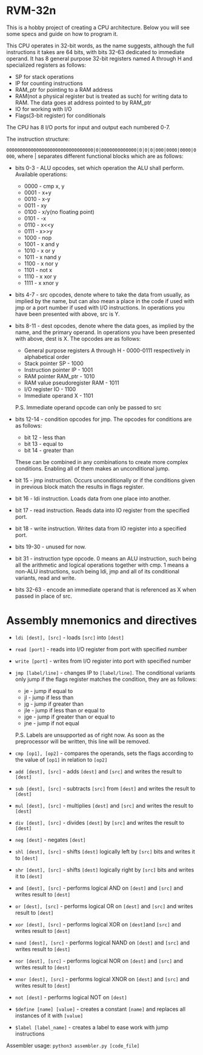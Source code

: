 # RVM-32n

This is a hobby project of creating a CPU architecture. Below you will see some specs and guide on how to program it.

This CPU operates in 32-bit words, as the name suggests, although the full instructions it takes are 64 bits, with bits 32-63 dedicated to immediate operand. It has 8 general purpose 32-bit registers named A through H and specialized registers as follows:
- SP for stack operations
- IP for counting instructions
- RAM_ptr for pointing to a RAM address
- RAM(not a physical register but is treated as such) for writing data to RAM. The data goes at address pointed to by RAM_ptr
- IO for working with I/O
- Flags(3-bit register) for conditionals

The CPU has 8 I/O ports for input and output each numbered 0-7. 

The instruction structure:

`00000000000000000000000000000000|0|0000000000000|0|0|0|000|0000|0000|0000`, where | separates different functional blocks which are as follows:

- bits 0-3 - ALU opcodes, set which operation the ALU shall perform. Available operations:

  - 0000 - cmp x, y
  - 0001 - x+y
  - 0010 - x-y
  - 0011 - xy
  - 0100 - x/y(no floating point)
  - 0101 - -x
  - 0110 - x<<y
  - 0111 - x>>y
  - 1000 - nop
  - 1001 - x and y
  - 1010 - x or y
  - 1011 - x nand y
  - 1100 - x nor y
  - 1101 - not x
  - 1110 - x xor y
  - 1111 - x xnor y

- bits 4-7 - src opcodes, denote where to take the data from usually, as implied by the name, but can also mean a place in the code if used with jmp or a port number if used with I/O instructions. In operations you have been presented with above, src is Y.
- bits 8-11 - dest opcodes, denote where the data goes, as implied by the name, and the primary operand. In operations you have been presented with above, dest is X. The opcodes are as follows:

  - General purpose registers A through H - 0000-0111 respectively in alphabetical order
  - Stack pointer SP - 1000
  - Instruction pointer IP - 1001
  - RAM pointer RAM_ptr - 1010
  - RAM value pseudoregister RAM - 1011
  - I/O register IO - 1100
  - Immediate operand X - 1101
  
  P.S. Immediate operand opcode can only be passed to src

- bits 12-14 - condition opcodes for jmp. The opcodes for conditions are as follows:
  - bit 12 - less than
  - bit 13 - equal to
  - bit 14 - greater than
 
  These can be combined in any combinations to create more complex conditions. Enabling all of them makes an unconditional jump.
- bit 15 - jmp instruction. Occurs unconditionally or if the conditions given in previous block match the results in flags register.
- bit 16 - ldi instruction. Loads data from one place into another.
- bit 17 - read instruction. Reads data into IO register from the specified port.
- bit 18 - write instruction. Writes data from IO register into a specified port.
- bits 19-30 - unused for now.
- bit 31 - instruction type opcode. 0 means an ALU instruction, such being all the arithmetic and logical operations together with cmp. 1 means a non-ALU instructions, such being ldi, jmp and all of its conditional variants, read and write.
- bits 32-63 - encode an immediate operand that is referenced as X when passed in place of src.

# Assembly mnemonics and directives

- `ldi [dest], [src]` - loads `[src]` into `[dest]`
- `read [port]` - reads into I/O register from port with specified number
- `write [port]` - writes from I/O register into port with specified number
- `jmp [label/line]` - changes IP to `[label/line]`. The conditional variants only jump if the flags register matches the condition, they are as follows:

  - je - jump if equal to
  - jl - jump if less than
  - jg - jump if greater than
  - jle - jump if less than or equal to
  - jge - jump if greater than or equal to
  - jne - jump if not equal

  P.S. Labels are unsupported as of right now. As soon as the preprocessor will be written, this line will be removed.
- `cmp [op1], [op2]` - compares the operands, sets the flags according to the value of `[op1]` in relation to `[op2]`
- `add [dest], [src]` - adds `[dest]` and `[src]` and writes the result to `[dest]`
- `sub [dest], [src]` - subtracts `[src]` from `[dest]` and writes the result to `[dest]`
- `mul [dest], [src]` - multiplies `[dest]` and `[src]` and writes the result to `[dest]`
- `div [dest], [src]` - divides `[dest]` by `[src]` and writes the result to `[dest]`
- `neg [dest]` - negates `[dest]`
- `shl [dest], [src]` - shifts `[dest]` logically left by `[src]` bits and writes it to `[dest]`
- `shr [dest], [src]` - shifts `[dest]` logically right by `[src]` bits and writes it to `[dest]`
- `and [dest], [src]` - performs logical AND on `[dest]` and `[src]` and writes result to `[dest]`
- `or [dest], [src]` - performs logical OR on `[dest]` and `[src]` and writes result to `[dest]`
- `xor [dest], [src]` - performs logical XOR on `[dest]`and `[src]` and writes result to `[dest]`
- `nand [dest], [src]` - performs logical NAND on `[dest]` and `[src]` and writes result to `[dest]`
- `nor [dest], [src]` - performs logical NOR on `[dest]` and `[src]` and writes result to `[dest]`
- `xnor [dest], [src]` - performs logical XNOR on `[dest]` and `[src]` and writes result to `[dest]`
- `not [dest]` - performs logical NOT on `[dest]`

- `$define [name] [value]` - creates a constant `[name]` and replaces all instances of it with `[value]`
- `$label [label_name]` - creates a label to ease work with jump instructions

Assembler usage: `python3 assembler.py [code_file]`
